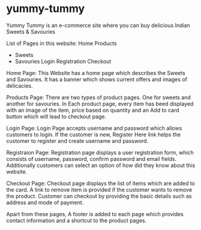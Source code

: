 # yummy-tummy

Yummy Tummy is an e-commerce site where you can buy delicious Indian Sweets & Savouries

List of Pages in this website:
Home
Products
 - Sweets
 - Savouries
Login
Registration
Checkout

Home Page:
This Website has a home page which describes the Sweets and Savouries. It has a banner which shows current offers and images of delicacies.

Products Page:
There are two types of product pages. One for sweets and another for savouries. In Each product page, every item has beed displayed with an image of the item, price based on quantity and an Add to card button which will lead to checkout page.

Login Page:
Login Page accepts username and password which allows customers to login. If the customer is new, Register Here link helps the customer to register and create username and password.

Registraion Page:
Registration page displays a user registration form, which consists of username, password, confirm password and email fields. Additionally customers can select an option of how did they know about this website.

Checkout Page:
Checkout page displays the list of items which are added to the card. A link to remove item is provided if the customer wants to remove the product. Customer can checkout by providing the basic details such as address and mode of payment.

Apart from these pages, A footer is added to each page which provides contact information and a shortcut to the product pages.

